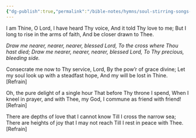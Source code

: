 ```yaml
---
{"dg-publish":true,"permalink":"/bible-notes/hymns/soul-stirring-songs-and-hymns/draw-me-nearer/","title":"Draw Me Nearer"}
---
```



I am Thine, O Lord, I have heard Thy voice,
And it told Thy love to me;
But I long to rise in the arms of faith,
And be closer drawn to Thee.

*Draw me nearer, nearer, nearer, blessed Lord,
To the cross where Thou hast died;
Draw me nearer, nearer, nearer, blessed Lord,
To Thy precious, bleeding side.*

Consecrate me now to Thy service, Lord,
By the pow’r of grace divine;
Let my soul look up with a steadfast hope,
And my will be lost in Thine. [Refrain]

Oh, the pure delight of a single hour
That before Thy throne I spend,
When I kneel in prayer, and with Thee, my God,
I commune as friend with friend! [Refrain]

There are depths of love that I cannot know
Till I cross the narrow sea;
There are heights of joy that I may not reach
Till I rest in peace with Thee. [Refrain]